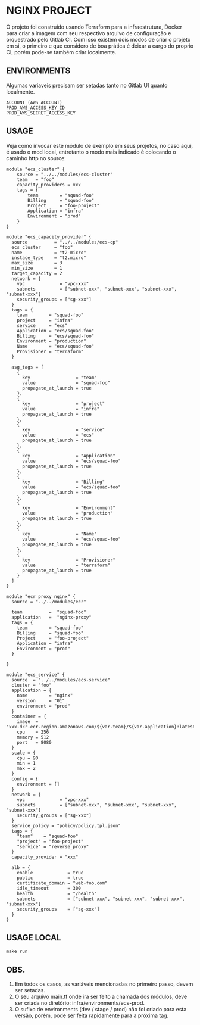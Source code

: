 # NGINX PROJECT

O projeto foi construido usando Terraform para a infraestrutura, Docker para criar a imagem  com seu respectivo arquivo de configuração e orquestrado pelo Gitlab CI. Com isso existem dois modos de criar o projeto em si, o primeiro e que considero de boa prática é deixar a cargo do proprio CI, porém pode-se também criar localmente.

## ENVIRONMENTS
Algumas variaveis precisam ser setadas tanto no Gitlab UI quanto localmente.

```
ACCOUNT (AWS ACCOUNT)
PROD_AWS_ACCESS_KEY_ID
PROD_AWS_SECRET_ACCESS_KEY
```

##  USAGE

Veja como invocar este módulo de exemplo em seus projetos, no caso aqui, é usado o mod local, entretanto o modo mais indicado é colocando o caminho http no source:

```hcl
module "ecs_cluster" {
    source = "../../modules/ecs-cluster"
    team   = "foo"
    capacity_providers = xxx
    tags = {
        team        = "squad-foo"
        Billing     = "squad-foo"
        Project     = "foo-project"
        Application = "infra"
        Environment = "prod"
    }
}

module "ecs_capacity_provider" {
  source          = "../../modules/ecs-cp"
  ecs_cluster     = "foo"
  name            = "t2-micro"
  instace_type    = "t2.micro"
  max_size        = 3
  min_size        = 1
  target_capacity = 2
  network = {
    vpc             = "vpc-xxx"
    subnets         = ["subnet-xxx", "subnet-xxx", "subnet-xxx", "subnet-xxx"]
    security_groups = ["sg-xxx"]
  }
  tags = {
    team        = "squad-foo"
    project     = "infra"
    service     = "ecs"
    Application = "ecs/squad-foo"
    Billing     = "ecs/squad-foo"
    Environment = "production"
    Name        = "ecs/squad-foo"
    Provisioner = "terraform"
  }

  asg_tags = [
    {
      key                 = "team"
      value               = "squad-foo"
      propagate_at_launch = true
    },
    {
      key                 = "project"
      value               = "infra"
      propagate_at_launch = true
    },
    {
      key                 = "service"
      value               = "ecs"
      propagate_at_launch = true
    },
    {
      key                 = "Application"
      value               = "ecs/squad-foo"
      propagate_at_launch = true
    },
    {
      key                 = "Billing"
      value               = "ecs/squad-foo"
      propagate_at_launch = true
    },
    {
      key                 = "Environment"
      value               = "production"
      propagate_at_launch = true
    },
    {
      key                 = "Name"
      value               = "ecs/squad-foo"
      propagate_at_launch = true
    },
    {
      key                 = "Provisioner"
      value               = "terraform"
      propagate_at_launch = true
    }
  ]
}

module "ecr_proxy_nginx" {
  source = "../../modules/ecr"

  team          =  "squad-foo"
  application   =  "nginx-proxy"
  tags = {
    team        = "squad-foo"
    Billing     = "squad-foo"
    Project     = "foo-project"
    Application = "infra"
    Environment = "prod"
  }

}

module "ecs_service" {
  source  = "../../modules/ecs-service"
  cluster = "foo"
  application = {
    name        = "nginx"
    version     = "01"
    environment = "prod"
  }
  container = {
    image  = "xxx.dkr.ecr.region.amazonaws.com/${var.team}/${var.application}:latest"
    cpu    = 256
    memory = 512
    port   = 8080
  }
  scale = {
    cpu = 90
    min = 1
    max = 2
  }
  config = {
    environment = []
  }
  network = {
    vpc             = "vpc-xxx"
    subnets         = ["subnet-xxx", "subnet-xxx", "subnet-xxx", "subnet-xxx"]
    security_groups = ["sg-xxx"]
  }
  service_policy = "policy/policy.tpl.json"
  tags = {
    "team"    = "squad-foo"
    "project" = "foo-project"
    "service" = "reverse_proxy"
  }
  capacity_provider = "xxx"

  alb = {
    enable             = true
    public             = true
    certificate_domain = "web-foo.com"
    idle_timeout       = 300
    health             = "/health"
    subnets            = ["subnet-xxx", "subnet-xxx", "subnet-xxx", "subnet-xxx"]
    security_groups    = ["sg-xxx"]
  }
}
```

## USAGE LOCAL

```
make run
```

## OBS.

1. Em todos os casos, as variáveis mencionadas no primeiro passo, devem ser setadas.
2. O seu arquivo main.tf onde ira ser feito a chamada dos módulos, deve ser criada no diretório: infra/environments/ecs-prod.
3. O sufixo de environments (dev / stage / prod) não foi criado para esta versão, porém, pode ser feita rapidamente para a próxima tag.